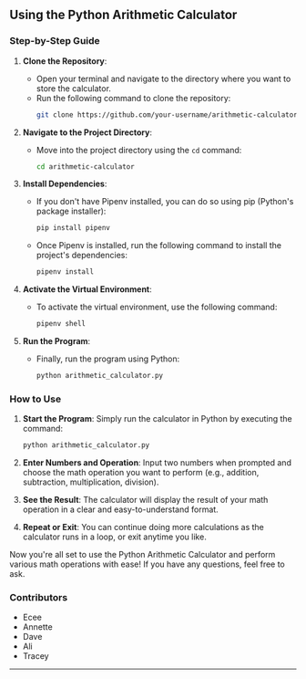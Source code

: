 ## Using the Python Arithmetic Calculator

### Step-by-Step Guide

1. **Clone the Repository**:
   - Open your terminal and navigate to the directory where you want to store the calculator.
   - Run the following command to clone the repository:
     ```bash
     git clone https://github.com/your-username/arithmetic-calculator.git
     ```

2. **Navigate to the Project Directory**:
   - Move into the project directory using the `cd` command:
     ```bash
     cd arithmetic-calculator
     ```

3. **Install Dependencies**:
   - If you don't have Pipenv installed, you can do so using pip (Python's package installer):
     ```bash
     pip install pipenv
     ```
   - Once Pipenv is installed, run the following command to install the project's dependencies:
     ```bash
     pipenv install
     ```

4. **Activate the Virtual Environment**:
   - To activate the virtual environment, use the following command:
     ```bash
     pipenv shell
     ```

5. **Run the Program**:
   - Finally, run the program using Python:
     ```bash
     python arithmetic_calculator.py
     ```

### How to Use

1. **Start the Program**: Simply run the calculator in Python by executing the command:
     ```bash
     python arithmetic_calculator.py
     ```

2. **Enter Numbers and Operation**: Input two numbers when prompted and choose the math operation you want to perform (e.g., addition, subtraction, multiplication, division).

3. **See the Result**: The calculator will display the result of your math operation in a clear and easy-to-understand format.

4. **Repeat or Exit**: You can continue doing more calculations as the calculator runs in a loop, or exit anytime you like.

Now you're all set to use the Python Arithmetic Calculator and perform various math operations with ease! If you have any questions, feel free to ask.

### Contributors
- Ecee
- Annette
- Dave
- Ali
- Tracey

---
